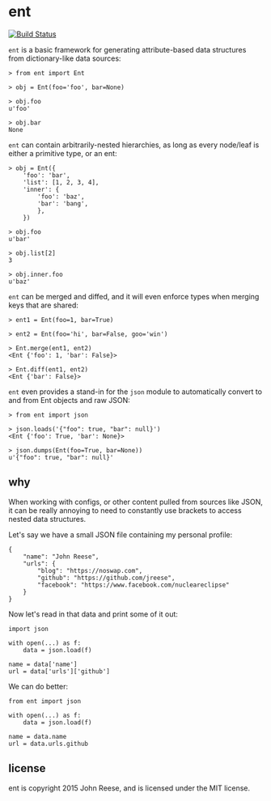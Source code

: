 ent
===

[![Build Status](https://travis-ci.org/jreese/ent.svg?branch=master)](https://travis-ci.org/jreese/ent)


`ent` is a basic framework for generating attribute-based data structures from
dictionary-like data sources:

    > from ent import Ent

    > obj = Ent(foo='foo', bar=None)

    > obj.foo
    u'foo'

    > obj.bar
    None

`ent` can contain arbitrarily-nested hierarchies, as long as every node/leaf
is either a primitive type, or an ent:

    > obj = Ent({
        'foo': 'bar',
        'list': [1, 2, 3, 4],
        'inner': {
            'foo': 'baz',
            'bar': 'bang',
            },
        })

    > obj.foo
    u'bar'

    > obj.list[2]
    3

    > obj.inner.foo
    u'baz'

`ent` can be merged and diffed, and it will even enforce types when merging
keys that are shared:

    > ent1 = Ent(foo=1, bar=True)

    > ent2 = Ent(foo='hi', bar=False, goo='win')

    > Ent.merge(ent1, ent2)
    <Ent {'foo': 1, 'bar': False}>

    > Ent.diff(ent1, ent2)
    <Ent {'bar': False}>

`ent` even provides a stand-in for the `json` module to automatically convert
to and from Ent objects and raw JSON:

    > from ent import json

    > json.loads('{"foo": true, "bar": null}')
    <Ent {'foo': True, 'bar': None}>

    > json.dumps(Ent(foo=True, bar=None))
    u'{"foo": true, "bar": null}'


why
---

When working with configs, or other content pulled from sources like JSON, it
can be really annoying to need to constantly use brackets to access nested
data structures.

Let's say we have a small JSON file containing my personal profile:

    {
        "name": "John Reese",
        "urls": {
            "blog": "https://noswap.com",
            "github": "https://github.com/jreese",
            "facebook": "https://www.facebook.com/nucleareclipse"
        }
    }

Now let's read in that data and print some of it out:

    import json

    with open(...) as f:
        data = json.load(f)

    name = data['name']
    url = data['urls']['github']

We can do better:

    from ent import json

    with open(...) as f:
        data = json.load(f)

    name = data.name
    url = data.urls.github


license
-------

ent is copyright 2015 John Reese, and is licensed under the MIT license.
